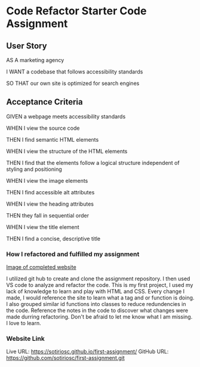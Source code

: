 # **Code Refactor Starter Code Assignment**

## User Story

AS A marketing agency

I WANT a codebase that follows accessibility standards

SO THAT our own site is optimized for search engines

## Acceptance Criteria

GIVEN a webpage meets accessibility standards

WHEN I view the source code

THEN I find semantic HTML elements

WHEN I view the structure of the HTML elements

THEN I find that the elements follow a logical structure independent of styling and positioning

WHEN I view the image elements

THEN I find accessible alt attributes

WHEN I view the heading attributes

THEN they fall in sequential order

WHEN I view the title element

THEN I find a concise, descriptive title


### How I refactored and fulfilled my assignment 

[Image of completed website](/assets/images/01-html-css-git-homework-demo.png)

I utilized git hub to create and clone the assignment repository. I then used VS code to analyze and refactor the code. This is my first project, I used my lack of knowledge to learn and play with HTML and CSS. Every change I made, I would reference the site to learn what a tag and or function is doing. I also grouped similar id functions into classes to reduce redundencies in the code. Reference the notes in the code to discover what changes were made durring refactoring. Don't be afraid to let me know what I am missing. I love to learn.

### Website Link
Live URL: https://sotiriosc.github.io/first-assignment/ 
GitHub URL: https://github.com/sotiriosc/first-assignment.git
